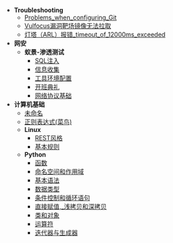 * **Troubleshooting**
  * [Problems_when_configuring_Git](Troubleshooting/Problems%20when%20configuring%20Git)
  * [Vulfocus漏洞靶场镜像无法拉取](Troubleshooting/Vulfocus漏洞靶场镜像无法拉取)
  * [灯塔（ARL）报错_timeout_of_12000ms_exceeded](Troubleshooting/灯塔（ARL）报错%20timeout%20of%2012000ms%20exceeded)
* **网安**
  * **蚁景-渗透测试**
    * [SQL注入](网安/蚁景-渗透测试/SQL注入)
    * [信息收集](网安/蚁景-渗透测试/信息收集)
    * [工具环境配置](网安/蚁景-渗透测试/工具环境配置)
    * [开班典礼](网安/蚁景-渗透测试/开班典礼)
    * [网络协议基础](网安/蚁景-渗透测试/网络协议基础)
* **计算机基础**
  * [未命名](计算机基础/未命名)
  * [正则表达式(菜鸟)](计算机基础/正则表达式(菜鸟))
  * **Linux**
    * [REST风格](计算机基础/Linux/REST风格)
    * [基本规则](计算机基础/Linux/基本规则)
  * **Python**
    * [函数](计算机基础/Python/函数)
    * [命名空间和作用域](计算机基础/Python/命名空间和作用域)
    * [基本语法](计算机基础/Python/基本语法)
    * [数据类型](计算机基础/Python/数据类型)
    * [条件控制和循环语句](计算机基础/Python/条件控制和循环语句)
    * [直接赋值,_浅拷贝和深拷贝](计算机基础/Python/直接赋值,%20浅拷贝和深拷贝)
    * [类和对象](计算机基础/Python/类和对象)
    * [运算符](计算机基础/Python/运算符)
    * [迭代器与生成器](计算机基础/Python/迭代器与生成器)
